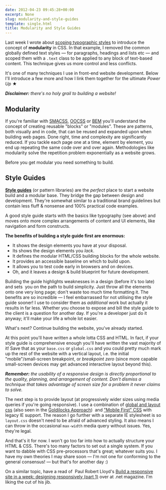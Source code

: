 ```yaml
---
date: 2012-04-23 09:45:28+00:00
excerpt: None
slug: modularity-and-style-guides
template: single.html
title: Modularity and Style Guides
---
```


Last week I wrote about [scoping typographic styles](/2012/04/18/scoping-typography-css/) to introduce the concept of **modularity** in CSS. In that example, I removed the common globally defined text styles — for paragraphs, headings and lists etc — and scoped them with a `.text` class to be applied to any block of text-based content. This technique gives us more control and less conflicts.

It's one of many techniques I use in front-end website development. Below I'll introduce a few more and how I link them together for the ultimate _Power Up_ ★

_**Disclaimer:** there's no holy grail to building a website!_


## Modularity


If you're familiar with [SMACSS](http://smacss.com/), [OOCSS](https://github.com/stubbornella/oocss/wiki) or [BEM](http://coding.smashingmagazine.com/2012/04/16/a-new-front-end-methodology-bem/) you'll understand the concept of creating reusable "blocks" or "modules". These are patterns, both visually and in code, that can be reused and expanded upon when building web pages. Done right, time and complexity are significantly reduced. If you tackle each page one at a time, element by element, you end up repeating the same code over and over again. Methodologies like modularity solve the repetition problem exponentially as a website grows.

Before you get modular you need something to build.


## Style Guides


**[Style guides](http://24ways.org/2011/front-end-style-guides)** (or pattern libraries) are the _perfect_ place to start a website build and a modular base. They bridge the gap between design and development. They're somewhat similar to a traditional brand guidelines but contain less fluff & nonsense and 100% practical code examples.

A good style guide starts with the basics like typography (see above) and moves onto more complex arrangements of content and UI elements, like navigation and form constructs.

**The benefits of building a style guide first are enormous:**


* It shows the design elements you have at your disposal.
* Its shows the design elements you _lack_.
* It defines the modular HTML/CSS building blocks for the whole website.
* It provides an accessible baseline on which to build upon.
* It allows you to test code early in browsers and on devices.
* Oh, and it leaves a design & build blueprint for future development.


Building the guide highlights weaknesses in a design (before it's too late) and sets  you on the path to build simplicity. Just throw all the elements onto one very long page; don't waste too much time formatting it. The benefits are so incredible — I feel embarrassed for not utilising the style guide sooner! I use to consider them as _additional_ work but actually it results in far less. Whether you choose to expose and bill the style guide to the client is a question for another day. If you're a developer just do it anyway; it'll make your life a whole lot easier.

What's next? Continue building the website, you've already started.

At this point you'll have written a whole lotta CSS and HTML. In fact, if your style guide is comprehensive enough you'll have written the vast majority of it! Save that as your `base.css` or `global.css` and you could pretty much mark up the rest of the website with a vertical layout, i.e. the initial "mobile"/small-screen breakpoint, or _breakpoint zero_ (since more capable small-screen devices may get advanced interactive layout beyond this).

_**Remember:** the usability of a responsive design is directly proportional to the quality, planning, and arrangement of content. Don't dismiss a technique that takes advantage of screen size for a problem it never claims to solve._

The next step is to provide layout (at progressively wider sizes using media queries if you're going responsive). I use a combination of [global and layout css](http://adactio.com/journal/4494/) (also seen in the [Goldilocks Approach](http://goldilocksapproach.com/))  and ["Mobile First" CSS](http://nicolasgallagher.com/mobile-first-css-sass-and-ie/) with legacy IE support. The reason I go further with a separate IE stylesheet is so `layout.css` doesn't need to be afraid of advanced styling. It also means I can throw in the occasional `max-width` media query without issues. Yes, they're legal.

And that's it for now. I won't go too far into how to actually structure your HTML & CSS. There's too many factors to set out a single system. If you want to dabble with CSS pre-processors that's great; whatever suits you. I have my own theories I may share soon — I'm not one for conforming to the general consensus! — but that's for another day :)

On a similar topic, have a read of  Paul Robert Lloyd's [Build a responsive site in a week: designing responsively (part 1)](http://www.netmagazine.com/tutorials/build-responsive-site-week-designing-responsively-part-1) over at .net magazine. I'm liking the cut of his jib.


